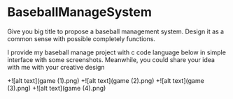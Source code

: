 # BaseballManageSystem
Give you big title to propose a baseball management system. Design it as a common sense with possible completely functions.

I provide my baseball manage project with c code language below in simple interface with some screenshots. Meanwhile, you could share your idea with me with your creative design

+![alt text](game (1).png)
+![alt text](game (2).png)
+![alt text](game (3).png)
+![alt text](game (4).png)
